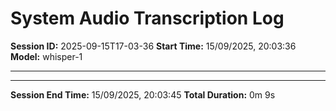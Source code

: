 # System Audio Transcription Log

**Session ID:** 2025-09-15T17-03-36
**Start Time:** 15/09/2025, 20:03:36
**Model:** whisper-1

---


---

**Session End Time:** 15/09/2025, 20:03:45
**Total Duration:** 0m 9s

